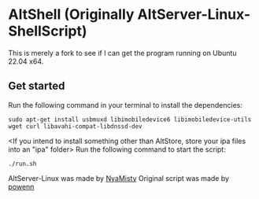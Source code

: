 # AltShell (Originally AltServer-Linux-ShellScript)

This is merely a fork to see if I can get the program running on Ubuntu 22.04 x64.

## Get started
Run the following command in your terminal to install the dependencies:
```
sudo apt-get install usbmuxd libimobiledevice6 libimobiledevice-utils wget curl libavahi-compat-libdnssd-dev
```
<If you intend to install something other than AltStore, store your ipa files into an "ipa" folder>
Run the following command to start the script:
```
./run.sh
```

AltServer-Linux was made by [NyaMisty](https://github.com/NyaMisty)
Original script was made by [powenn](https://github.com/powenn)
